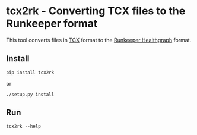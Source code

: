 # tcx2rk - Converting TCX files to the Runkeeper format

This tool converts files in [TCX](http://developer.garmin.com/schemas/tcx/v2/) format to the [Runkeeper Healthgraph](http://developer.runkeeper.com/healthgraph/fitness-activities#newly-completed-activities) format.

## Install

    pip install tcx2rk

or

    ./setup.py install

## Run

    tcx2rk --help
